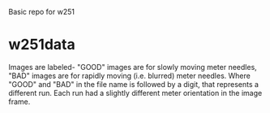 Basic repo for w251
# w251data

Images are labeled- "GOOD" images are for slowly moving meter needles, "BAD" images are for rapidly moving (i.e. blurred)
meter needles.    Where "GOOD" and "BAD" in the file name is followed by a digit, that represents a different run.
Each run had a slightly different meter orientation in the image frame.

